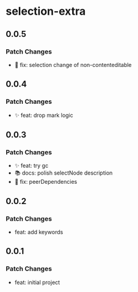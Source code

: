 # selection-extra

## 0.0.5

### Patch Changes

- 🐛 fix: selection change of non-contenteditable

## 0.0.4

### Patch Changes

- ✨ feat: drop mark logic

## 0.0.3

### Patch Changes

- ✨ feat: try gc
- 📚 docs: polish selectNode description
- 🐛 fix: peerDependencies

## 0.0.2

### Patch Changes

- feat: add keywords

## 0.0.1

### Patch Changes

- feat: initial project
